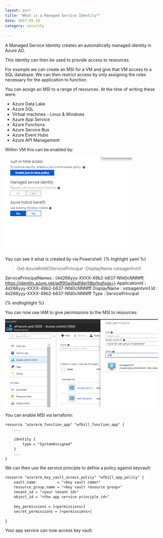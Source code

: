 ```yaml
---
layout: post
title: "What is a Managed Service Identity?"
date: 2017-05-18
category: security

---
```

A Managed Service Identity creates an automatically managed identity in Azure AD.

This identity can then be used to provide access to resources.

For example we can create an MSI for a VM and give that VM access to a SQL database.  We can then restrict access by only assigning the roles necessary for the application to function.

You can assign an MSI to a range of resources.  At the time of writing these were:

- Azure Data Lake
- Azure SQL
- Virtual machines - Linux & Windows
- Azure App Service
- Azure Functions
- Azure Service Bus
- Azure Event Hubs
- Azure API Management

Within VM this can be enabled by:

![](/images/Enable-VM-MSI-01.png)


You can see it what is created by via Powershell:
{% highlight yaml %}
> Get-AzureRmADServicePrincipal -DisplayName vstsagentvm1                                                                                                


ServicePrincipalNames : {4d266yyy-XXXX-49b2-b637-Nfd0cNNNfff, https://identity.azure.net/adf90adfadfderfdbxfsgfsgs=}
ApplicationId         : 4d266yyy-XXXX-49b2-b637-Nfd0cNNNfff
DisplayName           : vstsagentvm1
Id                    : 4d266yyy-XXXX-49b2-b637-Nfd0cNNNfff
Type                  : ServicePrincipal

{% endhighlight %}

You can now use IAM to give permissions to the MSI to resources:

![](/images/Enable-VM-MSI-02.png)

You can enable MSI via terraform:

    resource "azurerm_function_app" "wfbill_function_app" {
        ...

        identity {
            type = "SystemAssigned"
        }
        ...
    }


We can then use the service principle to define a policy against keyvault: 

    resource "azurerm_key_vault_access_policy" "wfbill_app_policy" {
        vault_name          = "<key vault name>"
        resource_group_name = "<key vault resource group>"
        tenant_id = "<your tenant id>"
        object_id = "<the app service principle id>"

        key_permissions = [<permissions>]
        secret_permissions = [<permissions>]

    }

Your app service can now access key vault.